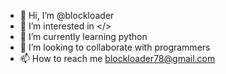 - 👋 Hi, I’m @blockloader
- 👀 I’m interested in </>
- 🌱 I’m currently learning python 
- 💞️ I’m looking to collaborate with programmers 
- 📫 How to reach me blockloader78@gmail.com

<!---
blockloader/blockloader is a ✨ special ✨ repository because its `README.md` (this file) appears on your GitHub profile.
You can click the Preview link to take a look at your changes.
--->
